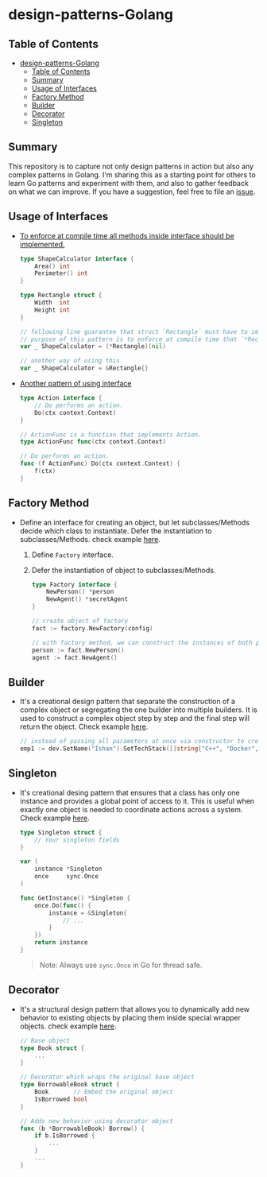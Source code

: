 # design-patterns-Golang

## Table of Contents

* [design-patterns-Golang](#design-patterns-golang)
  * [Table of Contents](#table-of-contents)
  * [Summary](#summary)
  * [Usage of Interfaces](#usage-of-interfaces)
  * [Factory Method](#factory-method)
  * [Builder](#builder)
  * [Decorator](#decorator)
  * [Singleton](#singleton)
  <!-- * [Observer Pattern](#observer-pattern) -->

## Summary

This repository is to capture not only design patterns in action but also any complex patterns in Golang. I'm sharing this as a starting point for others to learn Go patterns and experiment with them, and also to gather feedback on what we can improve. If you have a suggestion, feel free to file an [issue](https://github.com/ishan16696/design-patterns-Golang/issues).

## Usage of Interfaces

   - [To enforce at compile time all methods inside interface should be implemented.](https://github.com/ishan16696/design-patterns-Golang/tree/main/Interface2)
  
        ```go
        type ShapeCalculator interface {
            Area() int
            Perimeter() int
        }

        type Rectangle struct {
            Width  int
            Height int
        }

        // following line guarantee that struct `Rectangle` must have to implement all methods of interface `ShapeCalculator`.
        // purpose of this pattern is to enforce at compile time that `*Rectangle` implements the interface.
        var _ ShapeCalculator = (*Rectangle)(nil)

        // another way of using this
        var _ ShapeCalculator = &Rectangle{}
        ```

   - [Another pattern of using interface](https://github.com/ishan16696/design-patterns-Golang/tree/main/Interface)

        ```go
        type Action interface {
            // Do performs an action.
            Do(ctx context.Context)
        }

        // ActionFunc is a function that implements Action.
        type ActionFunc func(ctx context.Context)

        // Do performs an action.
        func (f ActionFunc) Do(ctx context.Context) {
            f(ctx)
        }
        ```

## Factory Method

 - Define an interface for creating an object, but let subclasses/Methods decide which class to instantiate. Defer the instantiation to subclasses/Methods. check example [here](https://github.com/ishan16696/design-patterns-Golang/tree/main/factoryMethod).

    1. Define `Factory` interface.

    2. Defer the instantiation of object to subclasses/Methods.

        ```go
        type Factory interface {
            NewPerson() *person
            NewAgent() *secretAgent
        }

        // create object of factory
        fact := factory.NewFactory(config)

        // with factory method, we can construct the instances of both person/agent.
        person := fact.NewPerson()
        agent := fact.NewAgent()
        ```

## Builder

  - It's a creational design pattern that separate the construction of a complex object or segregating the one builder into multiple builders. It is used to construct a complex object step by step and the final step will return the object. Check example [here](https://github.com/ishan16696/design-patterns-Golang/tree/main/Builder).

    ```go
    // instead of passing all parameters at once via constructor to create object, we can use builder pattern to create object step by step.
    emp1 := dev.SetName("Ishan").SetTechStack([]string{"C++", "Docker", "Go"}).SetEmpID(2).BuildDev()
    ```

## Singleton

  - It's creational desing pattern that ensures that a class has only one instance and provides a global point of access to it. This is useful when exactly one object is needed to coordinate actions across a system. Check example [here](https://github.com/ishan16696/design-patterns-Golang/tree/main/Singleton).

    ```go
    type Singleton struct {
        // Your singleton fields
    }

    var (
        instance *Singleton
        once     sync.Once
    )

    func GetInstance() *Singleton {
        once.Do(func() {
            instance = &Singleton{
                // ...
            }
        })
        return instance
    }
    ```

    > Note: Always use `sync.Once` in Go for thread safe.

## Decorator

  - It's a structural design pattern that allows you to dynamically add new behavior to existing objects by placing them inside special wrapper objects. check example [here](https://github.com/ishan16696/design-patterns-Golang/tree/main/Decorator).

    ```go
    // Base object
    type Book struct {
        ...
    }

    // Decorator which wraps the original base object
    type BorrowableBook struct {
        Book       // Embed the original object
        IsBorrowed bool
    }

    // Adds new behavior using decorator object
    func (b *BorrowableBook) Borrow() {
        if b.IsBorrowed {
            ...
        }
        ...
    }
    ```
